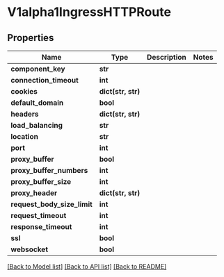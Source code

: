 # V1alpha1IngressHTTPRoute

## Properties
Name | Type | Description | Notes
------------ | ------------- | ------------- | -------------
**component_key** | **str** |  | 
**connection_timeout** | **int** |  | 
**cookies** | **dict(str, str)** |  | 
**default_domain** | **bool** |  | 
**headers** | **dict(str, str)** |  | 
**load_balancing** | **str** |  | 
**location** | **str** |  | 
**port** | **int** |  | 
**proxy_buffer** | **bool** |  | 
**proxy_buffer_numbers** | **int** |  | 
**proxy_buffer_size** | **int** |  | 
**proxy_header** | **dict(str, str)** |  | 
**request_body_size_limit** | **int** |  | 
**request_timeout** | **int** |  | 
**response_timeout** | **int** |  | 
**ssl** | **bool** |  | 
**websocket** | **bool** |  | 

[[Back to Model list]](../README.md#documentation-for-models) [[Back to API list]](../README.md#documentation-for-api-endpoints) [[Back to README]](../README.md)


